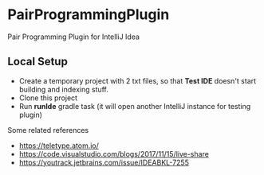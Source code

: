 # PairProgrammingPlugin
Pair Programming Plugin for IntelliJ Idea

## Local Setup
- Create a temporary project with 2 txt files, so that **Test IDE** doesn't start building and indexing stuff.
- Clone this project
- Run **runIde** gradle task (it will open another IntelliJ instance for testing plugin)


Some related references
- https://teletype.atom.io/
- https://code.visualstudio.com/blogs/2017/11/15/live-share
- https://youtrack.jetbrains.com/issue/IDEABKL-7255
